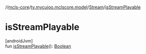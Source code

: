 //[mcls-core](../../../index.md)/[tv.mycujoo.mclscore.model](../index.md)/[Stream](index.md)/[isStreamPlayable](is-stream-playable.md)

# isStreamPlayable

[androidJvm]\
fun [isStreamPlayable](is-stream-playable.md)(): [Boolean](https://kotlinlang.org/api/latest/jvm/stdlib/kotlin/-boolean/index.html)
